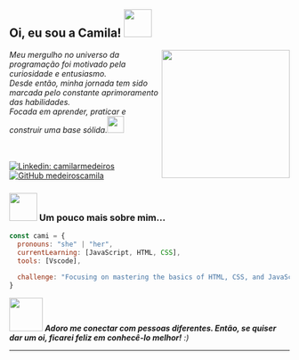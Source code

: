<h2> Oi, eu sou a Camila! <img src="https://media.giphy.com/media/mGcNjsfWAjY5AEZNw6/giphy.gif" width="50"></h2>
<img align='right' src="https://media.giphy.com/media/ieyl9zmCjO4b4t6qoY/giphy.gif" width="230">

<div align="left"><em>Meu mergulho no universo da programação foi motivado pela curiosidade e entusiasmo. </br>Desde então, minha jornada tem sido marcada pelo constante aprimoramento das habilidades.<br>Focada em aprender, praticar e construir uma base sólida.<img src="https://media.giphy.com/media/WUlplcMpOCEmTGBtBW/giphy.gif" width="30"></em></div><br>

<br>

[![Linkedin: camilarmedeiros](https://img.shields.io/badge/-camilarmedeiros-blue?style=flat-square&logo=Linkedin&logoColor=white&link=https://www.linkedin.com/in/camilarmedeiros/)](https://www.linkedin.com/in/camilarmedeiros/)
[![GitHub medeiroscamila](https://img.shields.io/github/followers/medeiroscamila?label=follow&style=social)](https://github.com/medeiroscamila)


### <img src="https://media.giphy.com/media/VgCDAzcKvsR6OM0uWg/giphy.gif" width="50"> Um pouco mais sobre mim... 

```javascript
const cami = {
  pronouns: "she" | "her",
  currentLearning: [JavaScript, HTML, CSS],
  tools: [Vscode],
                       
  challenge: "Focusing on mastering the basics of HTML, CSS, and JavaScript."
}
```



<img src="https://media.giphy.com/media/LnQjpWaON8nhr21vNW/giphy.gif" width="60"> <em><b>Adoro me conectar com pessoas diferentes. Então, se quiser dar um oi, ficarei feliz em conhecê-lo melhor!</b> :)</em>

---
